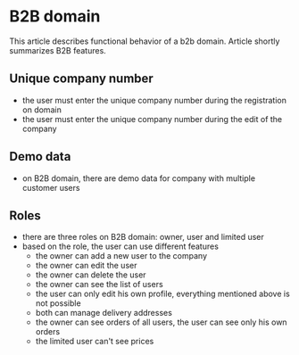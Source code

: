 # B2B domain

This article describes functional behavior of a b2b domain. Article shortly summarizes B2B features.

## Unique company number

-   the user must enter the unique company number during the registration on domain
-   the user must enter the unique company number during the edit of the company

## Demo data

-   on B2B domain, there are demo data for company with multiple customer users

## Roles

-   there are three roles on B2B domain: owner, user and limited user
-   based on the role, the user can use different features
    -   the owner can add a new user to the company
    -   the owner can edit the user
    -   the owner can delete the user
    -   the owner can see the list of users
    -   the user can only edit his own profile, everything mentioned above is not possible
    -   both can manage delivery addresses
    -   the owner can see orders of all users, the user can see only his own orders
    -   the limited user can't see prices
